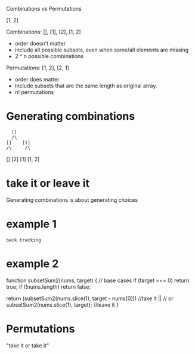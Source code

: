Combinations vs Permutations

[1, 2]

Combinations: [], [1], [2], [1, 2]
- order doesn't matter
- include all possible subsets, even when some/all elements are missing
- 2 ^ n possible combinations

Permutations: [1, 2], [2, 1]
- order does matter
- include subsets that are the same length as original array.
- n! permutations

# Generating combinations
      []
      /\
    []    [1]
    /\     /\
  [] [2] [1] [1, 2]

# take it or leave it
Generating combinations is about generating choices

# example 1


`back tracking`

# example 2
function subsetSum2(nums, target) {
  // base cases
  if (target === 0) return true;
  if (!nums.length)  return false;

  return (subsetSum2(nums.slice(1), target - nums[0])) //take it
          || // or
          subsetSum2(nums.slice(1), target); //leave it
}

# Permutations
"take it or take it"
